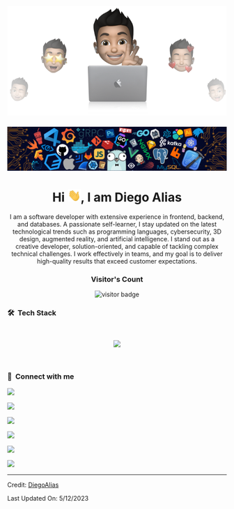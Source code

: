 <h1 align="center"><img src="https://raw.githubusercontent.com/KevinPatel04/KevinPatel04/master/cover-thompson.png"></h1>
<p align="center"><img src="https://raw.githubusercontent.com/KevinPatel04/KevinPatel04/master/header.png"></p>

<h1 align="center">Hi <img src="https://raw.githubusercontent.com/KevinPatel04/KevinPatel04/master/Hi.gif" width="30px">, I am Diego Alias </h1>

<p align="center" width="150px"> I am a software developer with extensive experience in frontend, backend, and databases. A passionate self-learner, I stay updated on the latest technological trends such as programming languages, cybersecurity, 3D design, augmented reality, and artificial intelligence. I stand out as a creative developer, solution-oriented, and capable of tackling complex technical challenges. I work effectively in teams, and my goal is to deliver high-quality results that exceed customer expectations.</p>

<h3 align="center"><b>Visitor's Count</b></h3>
<p align="center"><img src="https://profile-counter.glitch.me/%7BDiegoAlias%7D/count.svg" alt="visitor badge"/></p>


### 🛠 &nbsp;Tech Stack

<br/>

<p align="center">
  <a href="https://skillicons.dev">
    <img src="https://skillicons.dev/icons?i=azure,bootstrap,css,html,java,js,react,vite,py,discord,docker,git,github,mongodb,mysql,nextjs,nodejs,postman,tailwind,ts,blender,threejs,unityvscode,idea&perline=14" />
  </a>
</p>

<br/>

### :link: &nbsp;Connect with me

<p align="center">
  
<a href="https://portafolio-diego-alias.vercel.app"><img src="https://img.shields.io/badge/website-000000?style=for-the-badge&logo=About.me&logoColor=white"/></a>

<a href="https://linkedin.com/in/diego-seba-alias"><img src="https://img.shields.io/badge/LinkedIn-0077B5?style=for-the-badge&logo=linkedin&logoColor=white"/></a>
                                                             
<a href="mailto:diegoaliasm10@gmail.com"><img src="https://img.shields.io/badge/-diegoaliasm10@gmail.com-D14836?style=for-the-badge&logo=gmail&logoColor=white"/></a>                      

<a href="https://instagram.com/ia.code"><img src="https://img.shields.io/badge/-ia.code-E4405F?style=for-the-badge&logo=Instagram&logoColor=white"/></a>

<a href="https://web.telegram.org/k/"><img src="https://img.shields.io/badge/Telegram-2CA5E0?style=for-the-badge&logo=telegram&logoColor=white"/></a>

<a href="https://web.whatsapp.com/"><img src="https://img.shields.io/badge/WhatsApp-25D366?style=for-the-badge&logo=whatsapp&logoColor=white"/></a>


</p>

---
Credit: [DiegoAlias](https://github.com/DiegoAlias)


Last Updated On: 5/12/2023



